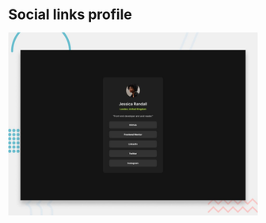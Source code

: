 # Social links profile

![Design preview for the Social links profile coding challenge](./design/desktop-preview.jpg)
